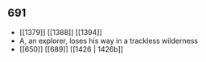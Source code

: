 ## 691
- [[1379]] [[1388]] [[1394]] 
- A, an explorer, loses his way in a trackless wilderness
- [[650]] [[689]] [[1426 | 1426b]] 

